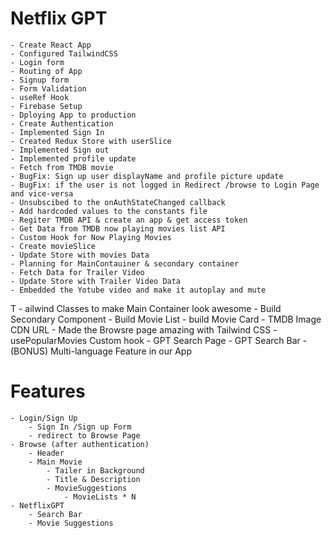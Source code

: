 # Netflix GPT

    - Create React App
    - Configured TailwindCSS
    - Login form
    - Routing of App
    - Signup form
    - Form Validation
    - useRef Hook
    - Firebase Setup
    - Dploying App to production
    - Create Authentication
    - Implemented Sign In
    - Created Redux Store with userSlice
    - Implemented Sign out
    - Implemented profile update
    - Fetch from TMDB movie
    - BugFix: Sign up user displayName and profile picture update
    - BugFix: if the user is not logged in Redirect /browse to Login Page and vice-versa
    - Unsubscibed to the onAuthStateChanged callback
    - Add hardcoded values to the constants file
    - Regiter TMDB API & create an app & get access token
    - Get Data from TMDB now playing movies list API
    - Custom Hook for Now Playing Movies
    - Create movieSlice
    - Update Store with movies Data
    - Planning for MainContauiner & secondary container
    - Fetch Data for Trailer Video
    - Update Store with Trailer Video Data
    - Embedded the Yotube video and make it autoplay and mute
T   - ailwind Classes to make Main Container look awesome
    - Build Secondary Component
    - Build Movie List
    - build Movie Card
    - TMDB Image CDN URL
    - Made the Browsre page amazing with Tailwind CSS
    - usePopularMovies Custom hook
    - GPT Search Page
    - GPT Search Bar
    - (BONUS) Multi-language Feature in our App


# Features
    - Login/Sign Up
        - Sign In /Sign up Form
        - redirect to Browse Page
    - Browse (after authentication)
        - Header
        - Main Movie
            - Tailer in Background
            - Title & Description
            - MovieSuggestions
                - MovieLists * N
    - NetflixGPT
        - Search Bar
        - Movie Suggestions